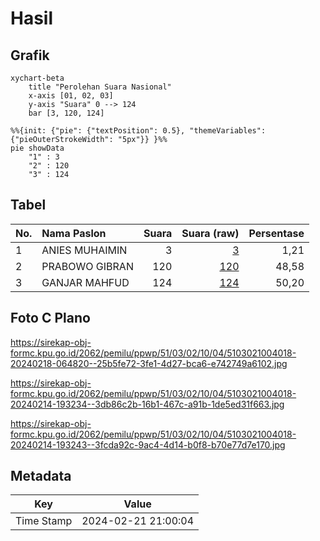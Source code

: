 # Hasil

## Grafik

```mermaid
xychart-beta
    title "Perolehan Suara Nasional"
    x-axis [01, 02, 03]
    y-axis "Suara" 0 --> 124
    bar [3, 120, 124]
```

```mermaid
%%{init: {"pie": {"textPosition": 0.5}, "themeVariables": {"pieOuterStrokeWidth": "5px"}} }%%
pie showData
    "1" : 3
    "2" : 120
    "3" : 124
```

## Tabel

| No. | Nama Paslon    | Suara | Suara (raw) | Persentase |
|:--- |:-------------- | -----:| -----------:| ----------:|
| 1   | ANIES MUHAIMIN | 3     | [3][p-1]    | 1,21       |
| 2   | PRABOWO GIBRAN | 120   | [120][p-2]  | 48,58      |
| 3   | GANJAR MAHFUD  | 124   | [124][p-3]  | 50,20      |


[p-1]: https://github.com/gigit-pemilu/pemilu-2024/blob/main/pilpres/hitung-suara/sub/51-bali/sub/03-badung/sub/02-mengwi/sub/1004-kapal/sub/018-tps/sub/paslon-1.txt
[p-2]: https://github.com/gigit-pemilu/pemilu-2024/blob/main/pilpres/hitung-suara/sub/51-bali/sub/03-badung/sub/02-mengwi/sub/1004-kapal/sub/018-tps/sub/paslon-2.txt
[p-3]: https://github.com/gigit-pemilu/pemilu-2024/blob/main/pilpres/hitung-suara/sub/51-bali/sub/03-badung/sub/02-mengwi/sub/1004-kapal/sub/018-tps/sub/paslon-3.txt

## Foto C Plano

https://sirekap-obj-formc.kpu.go.id/2062/pemilu/ppwp/51/03/02/10/04/5103021004018-20240218-064820--25b5fe72-3fe1-4d27-bca6-e742749a6102.jpg

https://sirekap-obj-formc.kpu.go.id/2062/pemilu/ppwp/51/03/02/10/04/5103021004018-20240214-193234--3db86c2b-16b1-467c-a91b-1de5ed31f663.jpg

https://sirekap-obj-formc.kpu.go.id/2062/pemilu/ppwp/51/03/02/10/04/5103021004018-20240214-193243--3fcda92c-9ac4-4d14-b0f8-b70e77d7e170.jpg


## Metadata

| Key        | Value               |
| ---------- | ------------------- |
| Time Stamp | 2024-02-21 21:00:04 |



